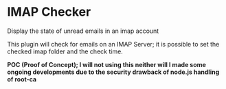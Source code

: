# IMAP Checker

Display the state of unread emails in an imap account

This plugin will check for emails on an IMAP Server; it is possible
to set the checked imap folder and the check time.

**POC (Proof of Concept); I will not using this neither will I made some
ongoing developments due to the security drawback of node.js handling of
root-ca**
